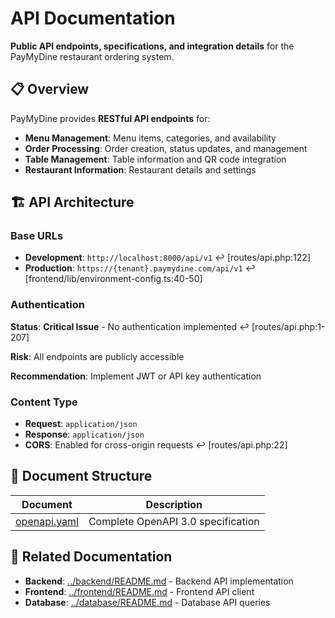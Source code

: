 # API Documentation

**Public API endpoints, specifications, and integration details** for the PayMyDine restaurant ordering system.

## 📋 Overview

PayMyDine provides **RESTful API endpoints** for:
- **Menu Management**: Menu items, categories, and availability
- **Order Processing**: Order creation, status updates, and management
- **Table Management**: Table information and QR code integration
- **Restaurant Information**: Restaurant details and settings

## 🏗️ API Architecture

### Base URLs
- **Development**: `http://localhost:8000/api/v1` ↩︎ [routes/api.php:122]
- **Production**: `https://{tenant}.paymydine.com/api/v1` ↩︎ [frontend/lib/environment-config.ts:40-50]

### Authentication
**Status**: **Critical Issue** - No authentication implemented ↩︎ [routes/api.php:1-207]

**Risk**: All endpoints are publicly accessible

**Recommendation**: Implement JWT or API key authentication

### Content Type
- **Request**: `application/json`
- **Response**: `application/json`
- **CORS**: Enabled for cross-origin requests ↩︎ [routes/api.php:22]

## 📁 Document Structure

| Document | Description |
|----------|-------------|
| [openapi.yaml](openapi.yaml) | Complete OpenAPI 3.0 specification |

## 🔗 Related Documentation

- **Backend**: [../backend/README.md](../backend/README.md) - Backend API implementation
- **Frontend**: [../frontend/README.md](../frontend/README.md) - Frontend API client
- **Database**: [../database/README.md](../database/README.md) - Database API queries